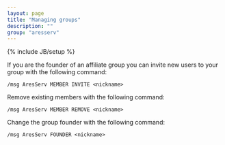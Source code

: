 ```yaml
---
layout: page
title: "Managing groups"
description: ""
group: "aresserv"
---
```

{% include JB/setup %}

If you are the founder of an affiliate group you can invite new users to your
group with the following command:

    /msg AresServ MEMBER INVITE <nickname>

Remove existing members with the following command:

    /msg AresServ MEMBER REMOVE <nickname>

Change the group founder with the following command:

    /msg AresServ FOUNDER <nickname>
